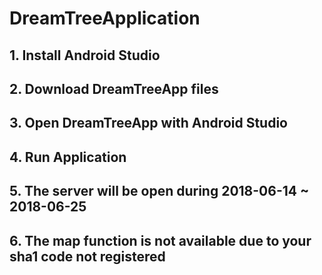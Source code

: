 # DreamTreeApplication

## 1. Install Android Studio

## 2. Download DreamTreeApp files

## 3. Open DreamTreeApp with Android Studio

## 4. Run Application

## 5. The server will be open during 2018-06-14 ~ 2018-06-25

## 6. The map function is not available due to your sha1 code not registered
